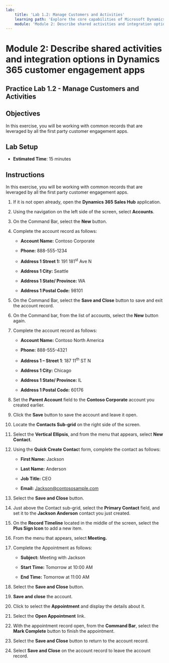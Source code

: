```yaml
---
lab:
    title: 'Lab 1.2: Manage Customers and Activities'
    learning path: 'Explore the core capabilities of Microsoft Dynamics 365 customer engagement apps'
    module: 'Module 2: Describe shared activities and integration options in Dynamics 365 customer engagement apps'
---
```


Module 2: Describe shared activities and integration options in Dynamics 365 customer engagement apps
========================

## Practice Lab 1.2 - Manage Customers and Activities

## Objectives

In this exercise, you will be working with common records that are leveraged by all the first party customer engagement apps. 

## Lab Setup

  - **Estimated Time**: 15 minutes

## Instructions

In this exercise, you will be working with common records that are leveraged by all the first party customer engagement apps. 

1. If it is not open already, open the **Dynamics 365 Sales Hub** application.

2. Using the navigation on the left side of the screen, select **Accounts**.

3. On the Command Bar, select the **New** button.

4. Complete the account record as follows:

	- **Account Name:** Contoso Corporate

	- **Phone:** 888-555-1234

	- **Address 1 Street 1:** 191 181<sup data-htmlnode="">st</sup> Ave N

	- **Address 1 City:** Seattle

	- **Address 1 State/ Province:** WA

	- **Address 1 Postal Code:** 98101

5. On the Command Bar, select the **Save and Close** button to save and exit the account record.

6. On the Command bar, from the list of accounts, select the **New** button again.

7. Complete the account record as follows:

	- **Account Name:** Contoso North America

	- **Phone:** 888-555-4321

	- **Address 1 – Street 1**: 187 11<sup data-htmlnode="">th</sup> ST N

	- **Address 1 City:** Chicago

	- **Address 1 State/ Province:** IL

	- **Address 1 Postal Code:** 60176

8. Set the **Parent Account** field to the **Contoso Corporate** account you created earlier.

9. Click the **Save** button to save the account and leave it open.

10. Locate the **Contacts Sub-grid** on the right side of the screen.

11. Select the **Vertical Ellipsis**, and from the menu that appears, select **New Contact**.

12. Using the **Quick Create Contac**t form, complete the contact as follows:

	- **First Name:** Jackson

	- **Last Name:** Anderson

	- **Job Title:** CEO

	- **Email:** [Jackson@contososample.com](mailto:Jackson@contososample.com)

13. Select the **Save and Close** button.

14. Just above the Contact sub-grid, select the **Primary Contact** field, and set it to the **Jackson Anderson** contact you just created.

15. On the **Record Timeline** located in the middle of the screen, select the **Plus Sign Icon** to add a new item.

16. From the menu that appears, select **Meeting.**

17. Complete the Appointment as follows:

	- **Subject:** Meeting with Jackson

	- **Start Time:** Tomorrow at 10:00 AM

	- **End Time:** Tomorrow at 11:00 AM

18. Select the **Save and Close** button.

19. **Save and close** the account.

20. Click to select the **Appointment** and display the details about it.

21. Select the **Open Appointment** link.

22. With the appointment record open, from the **Command Bar**, select the **Mark Complete** button to finish the appointment.

23. Select the **Save and Close** button to return to the account record.

24. Select **Save and Close** on the account record to leave the account record.

